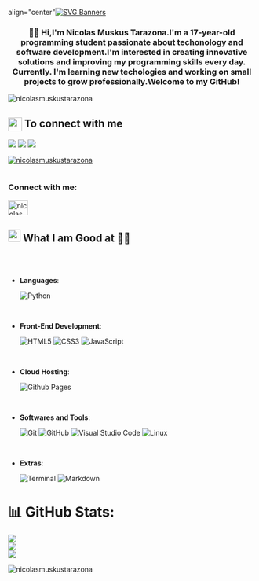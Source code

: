 align="center"[![SVG Banners](https://svg-banners.vercel.app/api?type=typeWriter&text1=Welcome%20to%20my%20Github%20👨‍💻&width=800&height=400)](https://github.com/Akshay090/svg-banners)
<h3 align="center">🧑‍💻 Hi,I'm Nicolas Muskus Tarazona.I'm a 17-year-old programming student passionate about techonology and software development.I'm interested in creating innovative solutions and improving my programming skills every day. Currently. I'm learning new techologies and working on small projects to grow professionally.Welcome to my GitHub!</h3>

<p align="left"> <img src="https://komarev.com/ghpvc/?username=nicolasmuskustarazona&label=Profile%20views&color=1E90FF&style=for-the-badge" alt="nicolasmuskustarazona" /> </p>

<summary><h2><img src="https://emojis.slackmojis.com/emojis/images/1579216111/7550/pikachu_wave.gif?1579216111" align="center"
                width="28" /> To connect with me</h2></summary>

<p align = "center">
 
[<img src ="https://img.shields.io/badge/portfolio-%23.svg?&style=for-the-badge&logo=&logoColor=white%22">](https://nicolasmuskustarazona.github.io/Portafolio/)
[<img src = "https://img.shields.io/badge/instagram-%23E4405F.svg?&style=for-the-badge&logo=instagram&logoColor=white">](https://www.instagram.com/nic00.777/)
[<img src="https://img.shields.io/badge/Discord-%231877F2.svg?&style=for-the-badge&logo=Discord&logoColor=white" />](https://discord.gg/rBVjPh63y4) 

</p>


<p align="left"> <a href="https://github.com/ryo-ma/github-profile-trophy"><img src="https://github-profile-trophy.vercel.app/?username=nicolasmuskustarazona" alt="nicolasmuskustarazona" /></a> </p>

<p align="left"> <a href="https://twitter.com/" target="blank"><img src="https://img.shields.io/twitter/follow/?logo=twitter&style=for-the-badge" alt="" /></a> </p>

<h3 align="left">Connect with me:</h3>
<p align="left">
<a href="https://discord.gg/nicolasmuskustarazona" target="blank"><img align="center" src="https://raw.githubusercontent.com/rahuldkjain/github-profile-readme-generator/master/src/images/icons/Social/discord.svg" alt="nicolasmuskustarazona" height="30" width="40" /></a>
</p>

## <img src="https://media2.giphy.com/media/QssGEmpkyEOhBCb7e1/giphy.gif?cid=ecf05e47a0n3gi1bfqntqmob8g9aid1oyj2wr3ds3mg700bl&rid=giphy.gif" width ="25"><b>  What I am Good at 🧑‍💻 </b>
<br>

<br>

- **Languages**:
    
    ![Python](https://img.shields.io/badge/Python%20-%2314354C.svg?style=for-the-badge&logo=python&logoColor=white)

<br>   
    
- **Front-End Development**:

   ![HTML5](https://img.shields.io/badge/HTML5%20-%23E34F26.svg?style=for-the-badge&logo=html5&logoColor=white)
   ![CSS3](https://img.shields.io/badge/CSS%20-%231572B6.svg?style=for-the-badge&logo=css3&logoColor=white)
   ![JavaScript](https://img.shields.io/badge/JavaScript%20-%23F7DF1E.svg?style=for-the-badge&logo=javascript&logoColor=black)

<br>

- **Cloud Hosting**:

    ![Github Pages](https://img.shields.io/badge/GitHub%20Pages-%23327FC7.svg?style=for-the-badge&logo=github&logoColor=white)
    
<br>

- **Softwares and Tools**:

    ![Git](https://img.shields.io/badge/git-%23F05033.svg?style=for-the-badge&logo=git&logoColor=white)
    ![GitHub](https://img.shields.io/badge/github-%23121011.svg?style=for-the-badge&logo=github&logoColor=white)
    ![Visual Studio Code](https://img.shields.io/badge/Visual%20Studio%20Code-0078d7.svg?style=for-the-badge&logo=visual-studio-code&logoColor=white)
    ![Linux](https://img.shields.io/badge/Linux-FCC624?style=for-the-badge&logo=linux&logoColor=black) 

<br>

- **Extras**:

    ![Terminal](https://img.shields.io/badge/Terminal-%23054020?style=for-the-badge&logo=gnu-bash&logoColor=white)
    ![Markdown](https://img.shields.io/badge/markdown-%23000000.svg?style=for-the-badge&logo=markdown&logoColor=white)   

# 📊 GitHub Stats:
![](https://github-readme-stats.vercel.app/api?username=NicolasMuskusTarazona&theme=dark&hide_border=false&include_all_commits=false&count_private=false)<br/>
![](https://github-readme-streak-stats.herokuapp.com/?user=NicolasMuskusTarazona&theme=dark&hide_border=false)<br/>
![](https://github-readme-stats.vercel.app/api/top-langs/?username=NicolasMuskusTarazona&theme=dark&hide_border=false&include_all_commits=false&count_private=false&layout=compact)

<p><img align="center" src="https://github-readme-streak-stats.herokuapp.com/?user=nicolasmuskustarazona&" alt="nicolasmuskustarazona" /></p>
